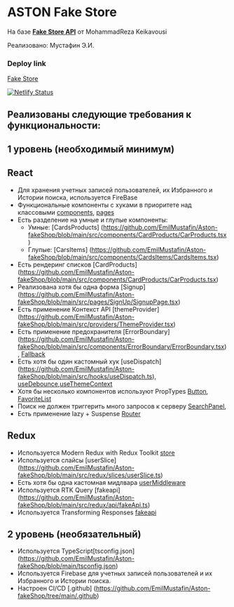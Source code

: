 # ASTON Fake Store

На базе [**Fake Store API**](https://fakestoreapi.com/) от MohammadReza Keikavousi

Реализовано: Мустафин Э.И.

### Deploy link
[Fake Store](https://aston-fakeshop.netlify.app)

[![Netlify Status](https://api.netlify.com/api/v1/badges/62ca21af-e129-45ab-9255-498327c9f84f/deploy-status)](https://app.netlify.com/sites/aston-fakeshop/deploys)



## Реализованы следующие требования к функциональности:

## 1 уровень (необходимый минимум)

## React

-   Для хранения учетных записей пользователей, их Избранного и Истории поиска, используется FireBase
-   Функциональные компоненты с хуками в приоритете над классовыми [components](https://github.com/EmilMustafin/Aston-fakeShop/tree/main/src/components), [pages](https://github.com/EmilMustafin/Aston-fakeShop/tree/main/src/pages)
-   Есть разделение на умные и глупые компоненты:
    -   Умные: [CardsProducts] (https://github.com/EmilMustafin/Aston-fakeShop/blob/main/src/components/CardProducts/CarProducts.tsx)
    -   Глупые: [CarsItems] (https://github.com/EmilMustafin/Aston-fakeShop/blob/main/src/components/CardsItems/CardsItems.tsx)
-   Есть рендеринг списков [CardProducts] (https://github.com/EmilMustafin/Aston-fakeShop/blob/main/src/components/CardProducts/CarProducts.tsx)
-   Реализована хотя бы одна форма [Signup] (https://github.com/EmilMustafin/Aston-fakeShop/blob/main/src/pages/SignUp/SignupPage.tsx)
-   Есть применение Контекст API [themeProvider] (https://github.com/EmilMustafin/Aston-fakeShop/blob/main/src/providers/ThemeProvider.tsx)
-   Есть применение предохранителя [ErrorBoundary] (https://github.com/EmilMustafin/Aston-fakeShop/blob/main/src/components/ErrorBoundary/ErrorBoundary.tsx), [Fallback](https://github.com/umkurius/aston-project/blob/main/src/components/fallback/Fallback.tsx)
-   Есть хотя бы один кастомный хук [useDispatch] (https://github.com/EmilMustafin/Aston-fakeShop/blob/main/src/hooks/useDispatch.ts), [useDebounce](https://github.com/EmilMustafin/Aston-fakeShop/blob/main/src/hooks/useDebounce.tsx),[useThemeContext](https://github.com/EmilMustafin/Aston-fakeShop/blob/main/src/hooks/useThemeContext.tsx)
-   Хотя бы несколько компонентов используют PropTypes [Button](https://github.com/EmilMustafin/Aston-fakeShop/blob/main/src/components/Star/Star.tsx), [FavoriteList](https://github.com/EmilMustafin/Aston-fakeShop/blob/main/src/components/FavoriteList/FavoriteList.tsx)
-   Поиск не должен триггерить много запросов к серверу [SearchPanel](https://github.com/EmilMustafin/Aston-fakeShop/blob/main/src/components/SearchForm/SearchForm.tsx),
-   Есть применение lazy + Suspense [Router](https://github.com/EmilMustafin/Aston-fakeShop/blob/main/src/App.tsx)

## Redux

-   Используется Modern Redux with Redux Toolkit [store](https://github.com/EmilMustafin/Aston-fakeShop/blob/main/src/redux/store.ts)
-   Используется слайсы [userSlice] (https://github.com/EmilMustafin/Aston-fakeShop/blob/main/src/redux/slices/userSlice.ts)
-   Есть хотя бы одна кастомная мидлвара [userMiddleware](https://github.com/EmilMustafin/Aston-fakeShop/blob/main/src/redux/middleware/customMiddleware.ts)
-   Используется RTK Query [fakeapi] (https://github.com/EmilMustafin/Aston-fakeShop/blob/main/src/redux/api/fakeApi.ts)
-   Используется Transforming Responses [fakeapi](https://github.com/EmilMustafin/Aston-fakeShop/blob/main/src/redux/api/fakeApi.ts)

## 2 уровень (необязательный)

-   Используeтся TypeScript[tsconfig.json] (https://github.com/EmilMustafin/Aston-fakeShop/blob/main/tsconfig.json)
-   Используется Firebase для учетных записей пользователей и их Избранного и Истории поиска.
-   Настроен CI/CD [.github] (https://github.com/EmilMustafin/Aston-fakeShop/tree/main/.github)
